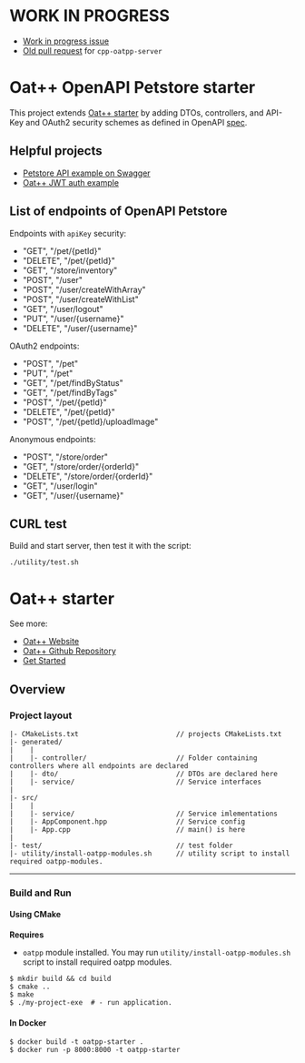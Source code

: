 # WORK IN PROGRESS

- [Work in progress issue](https://github.com/oatpp/oatpp/issues/331)
- [Old pull request](https://github.com/OpenAPITools/openapi-generator/pull/7903) for `cpp-oatpp-server`

# Oat++ OpenAPI Petstore starter

This project extends [Oat++ starter](https://github.com/oatpp/oatpp-starter)
by adding DTOs, controllers, and API-Key and OAuth2 security schemes as
defined in OpenAPI [spec](api/petstore.yaml).

## Helpful projects

- [Petstore API example on Swagger](https://petstore.swagger.io)
- [Oat++ JWT auth example](https://github.com/oatpp/example-jwt)

## List of endpoints of OpenAPI Petstore

Endpoints with `apiKey` security:

- "GET", "/pet/{petId}"
- "DELETE", "/pet/{petId}"
- "GET", "/store/inventory"
- "POST", "/user"
- "POST", "/user/createWithArray"
- "POST", "/user/createWithList"
- "GET", "/user/logout"
- "PUT", "/user/{username}"
- "DELETE", "/user/{username}"

OAuth2 endpoints:

- "POST", "/pet"
- "PUT", "/pet"
- "GET", "/pet/findByStatus"
- "GET", "/pet/findByTags"
- "POST", "/pet/{petId}"
- "DELETE", "/pet/{petId}"
- "POST", "/pet/{petId}/uploadImage"

Anonymous endpoints:

- "POST", "/store/order"
- "GET", "/store/order/{orderId}"
- "DELETE", "/store/order/{orderId}"
- "GET", "/user/login"
- "GET", "/user/{username}"

## CURL test

Build and start server, then test it with the script:

```
./utility/test.sh
```

# Oat++ starter

See more:

- [Oat++ Website](https://oatpp.io/)
- [Oat++ Github Repository](https://github.com/oatpp/oatpp)
- [Get Started](https://oatpp.io/docs/start)

## Overview

### Project layout

```
|- CMakeLists.txt                        // projects CMakeLists.txt
|- generated/
|    |
|    |- controller/                      // Folder containing controllers where all endpoints are declared
|    |- dto/                             // DTOs are declared here
|    |- service/                         // Service interfaces
|
|- src/
|    |
|    |- service/                         // Service imlementations
|    |- AppComponent.hpp                 // Service config
|    |- App.cpp                          // main() is here
|
|- test/                                 // test folder
|- utility/install-oatpp-modules.sh      // utility script to install required oatpp-modules.  
```

---

### Build and Run

#### Using CMake

**Requires** 

- `oatpp` module installed. You may run `utility/install-oatpp-modules.sh` 
script to install required oatpp modules.

```
$ mkdir build && cd build
$ cmake ..
$ make 
$ ./my-project-exe  # - run application.

```

#### In Docker

```
$ docker build -t oatpp-starter .
$ docker run -p 8000:8000 -t oatpp-starter
```
